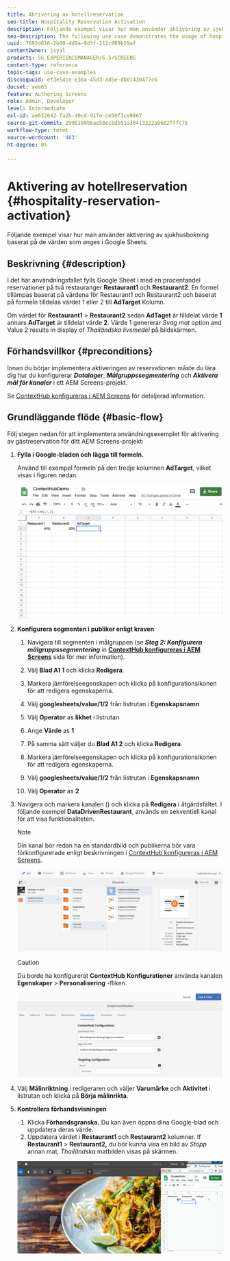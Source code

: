 ```yaml
---
title: Aktivering av hotellreservation
seo-title: Hospitality Reservation Activation
description: Följande exempel visar hur man använder aktivering av sjukhusbokning baserat på de värden som anges i Google Sheets.
seo-description: The following use case demonstrates the usage of hospital reservation activation based on the values populated in Google Sheets.
uuid: 7692d616-2b00-4d9a-9d3f-211c089b29af
contentOwner: jsyal
products: SG_EXPERIENCEMANAGER/6.5/SCREENS
content-type: reference
topic-tags: use-case-examples
discoiquuid: ef3e5dce-e36a-45d3-ad5e-db01430477c6
docset: aem65
feature: Authoring Screens
role: Admin, Developer
level: Intermediate
exl-id: ae032042-fa2b-49cd-91fe-ce50f3ce9867
source-git-commit: 299018986ae58ecbdb51a30413222a9682fffc76
workflow-type: tm+mt
source-wordcount: '463'
ht-degree: 0%

---
```


# Aktivering av hotellreservation {#hospitality-reservation-activation}

Följande exempel visar hur man använder aktivering av sjukhusbokning baserat på de värden som anges i Google Sheets.

## Beskrivning {#description}

I det här användningsfallet fylls Google Sheet i med en procentandel reservationer på två restauranger **Restaurant1** och **Restaurant2**. En formel tillämpas baserat på värdena för Restaurant1 och Restaurant2 och baserat på formeln tilldelas värdet 1 eller 2 till **AdTarget** Kolumn.

Om värdet för **Restaurant1** > **Restaurant2** sedan **AdTaget** är tilldelat värde **1** annars **AdTarget** är tilldelat värde **2**. Värde 1 genererar *Svag mat* option and Value 2 results in display of *Thailändska livsmedel* på bildskärmen.

## Förhandsvillkor {#preconditions}

Innan du börjar implementera aktiveringen av reservationen måste du lära dig hur du konfigurerar ***Datalager***, ***Målgruppssegmentering*** och ***Aktivera mål för kanaler*** i ett AEM Screens-projekt.

Se [ContextHub konfigureras i AEM Screens](configuring-context-hub.md) för detaljerad information.

## Grundläggande flöde {#basic-flow}

Följ stegen nedan för att implementera användningsexemplet för aktivering av gästreservation för ditt AEM Screens-projekt:

1. **Fylla i Google-bladen och lägga till formeln.**

   Använd till exempel formeln på den tredje kolumnen **AdTarget**, vilket visas i figuren nedan.

   ![screen_shot_2019-04-29at94132am](assets/screen_shot_2019-04-29at94132am.png)

1. **Konfigurera segmenten i publiker enligt kraven**

   1. Navigera till segmenten i målgruppen (se ***Steg 2: Konfigurera målgruppssegmentering*** in **[ContextHub konfigureras i AEM Screens](configuring-context-hub.md)** sida för mer information).

   1. Välj **Blad A1 1** och klicka **Redigera**.

   1. Markera jämförelseegenskapen och klicka på konfigurationsikonen för att redigera egenskaperna.
   1. Välj **googlesheets/value/1/2** från listrutan i **Egenskapsnamn**

   1. Välj **Operator** as **likhet** i listrutan

   1. Ange **Värde** as **1**

   1. På samma sätt väljer du **Blad A1 2** och klicka **Redigera**.

   1. Markera jämförelseegenskapen och klicka på konfigurationsikonen för att redigera egenskaperna.
   1. Välj **googlesheets/value/1/2** från listrutan i **Egenskapsnamn**

   1. Välj **Operator** as **2**

1. Navigera och markera kanalen () och klicka på **Redigera** i åtgärdsfältet. I följande exempel **DataDrivenRestaurant**, används en sekventiell kanal för att visa funktionaliteten.

   >[!NOTE]
   >
   >Din kanal bör redan ha en standardbild och publikerna bör vara förkonfigurerade enligt beskrivningen i [ContextHub konfigureras i AEM Screens](configuring-context-hub.md).

   ![screen_shot_2019-05-08at14652pm](assets/screen_shot_2019-05-08at14652pm.png)

   >[!CAUTION]
   >
   >Du borde ha konfigurerat **ContextHub** **Konfigurationer** använda kanalen **Egenskaper** > **Personalisering** -fliken.

   ![screen_shot_2019-05-08at114106am](assets/screen_shot_2019-05-08at114106am.png)

1. Välj **Målinriktning** i redigeraren och väljer **Varumärke** och **Aktivitet** i listrutan och klicka på **Börja målinrikta**.
1. **Kontrollera förhandsvisningen**

   1. Klicka **Förhandsgranska.** Du kan även öppna dina Google-blad och uppdatera deras värde.
   1. Uppdatera värdet i **Restaurant1** och **Restaurant2** kolumner. If **Restaurant1** > **Restaurant2,** du bör kunna visa en bild av *Stopp* annan mat, *Thailändska* matbilden visas på skärmen.

   ![result5](assets/result5.gif)
